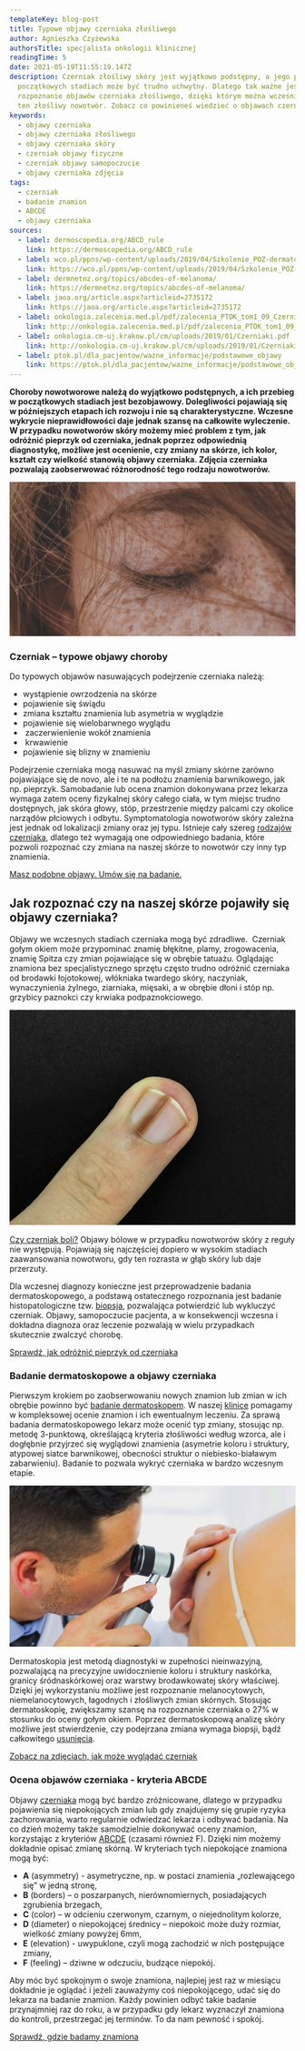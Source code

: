 ```yaml
---
templateKey: blog-post
title: Typowe objawy czerniaka złośliwego
author: Agnieszka Czyżewska
authorsTitle: specjalista onkologii klinicznej
readingTime: 5
date: 2021-05-19T11:55:19.147Z
description: Czerniak złośliwy skóry jest wyjątkowo podstępny, a jego przebieg w
  początkowych stadiach może być trudno uchwytny. Dlatego tak ważne jest wczesne
  rozpoznanie objawów czerniaka złośliwego, dzięki którym można wcześnie wykryć
  ten złośliwy nowotwór. Zobacz co powinieneś wiedzieć o objawach czerniaka!
keywords:
  - objawy czerniaka
  - objawy czerniaka złośliwego
  - objawy czerniaka skóry
  - czerniak objawy fizyczne
  - czerniak objawy samopoczucie
  - objawy czerniaka zdjęcia
tags:
  - czerniak
  - badanie znamion
  - ABCDE
  - objawy czerniaka
sources:
  - label: dermoscopedia.org/ABCD_rule
    link: https://dermoscopedia.org/ABCD_rule
  - label: wco.pl/ppns/wp-content/uploads/2019/04/Szkolenie_POZ-dermatoskopia-w-praktyce-2.pdf
    link: https://wco.pl/ppns/wp-content/uploads/2019/04/Szkolenie_POZ-dermatoskopia-w-praktyce-2.pdf
  - label: dermnetnz.org/topics/abcdes-of-melanoma/
    link: https://dermnetnz.org/topics/abcdes-of-melanoma/
  - label: jaoa.org/article.aspx?articleid=2735172
    link: https://jaoa.org/article.aspx?articleid=2735172
  - label: onkologia.zalecenia.med.pl/pdf/zalecenia_PTOK_tom1_09_Czerniaki_skory_20190517.pdf
    link: http://onkologia.zalecenia.med.pl/pdf/zalecenia_PTOK_tom1_09_Czerniaki_skory_20190517.pdf
  - label: onkologia.cm-uj.krakow.pl/cm/uploads/2019/01/Czerniaki.pdf
    link: http://onkologia.cm-uj.krakow.pl/cm/uploads/2019/01/Czerniaki.pdf
  - label: ptok.pl/dla_pacjentow/wazne_informacje/podstawowe_objawy
    link: https://ptok.pl/dla_pacjentow/wazne_informacje/podstawowe_objawy
---
```

**Choroby nowotworowe należą do wyjątkowo podstępnych, a ich przebieg w początkowych stadiach jest bezobjawowy. Dolegliwości pojawiają się w późniejszych etapach ich rozwoju i nie są charakterystyczne. Wczesne wykrycie nieprawidłowości daje jednak szansę na całkowite wyleczenie. W przypadku nowotworów skóry możemy mieć problem z tym, jak odróżnić pieprzyk od czerniaka, jednak poprzez odpowiednią diagnostykę, możliwe jest ocenienie, czy zmiany na skórze, ich kolor, kształt czy wielkość stanowią objawy czerniaka. Zdjęcia czerniaka pozwalają zaobserwować różnorodność tego rodzaju nowotworów.**

![Jasna karnacja - zwiększa ryzyko pojawienia się objawów czerniaka.](img/1a.jpg "Jasna karnacja - zwiększa ryzyko pojawienia się objawów czerniaka.")

### Czerniak – typowe objawy choroby

Do typowych objawów nasuwających podejrzenie czerniaka należą:

* wystąpienie owrzodzenia na skórze
* pojawienie się świądu
* zmiana kształtu znamienia lub asymetria w wyglądzie
* pojawienie się wielobarwnego wyglądu
*  zaczerwienienie wokół znamienia
*  krwawienie 
* pojawienie się blizny w znamieniu

<More link="https://twojeznamiona.pl/czerniak/objawy-czerniaka" text="Charakterystyczne objawy czerniaka złośliwego.  Zobacz" cta="Dowiedz się więcej" />

Podejrzenie czerniaka mogą nasuwać na myśl zmiany skórne zarówno pojawiające się de novo, ale i te na podłożu znamienia barwnikowego, jak np. pieprzyk. Samobadanie lub ocena znamion dokonywana przez lekarza wymaga zatem oceny fizykalnej skóry całego ciała, w tym miejsc trudno dostępnych, jak skóra głowy, stóp, przestrzenie między palcami czy okolice narządów płciowych i odbytu. Symptomatologia nowotworów skóry zależna jest jednak od lokalizacji zmiany oraz jej typu. Istnieje cały szereg [rodzajów czerniaka](https://twojeznamiona.pl/czerniak/rodzaje-czerniaka-zdjecia), dlatego też wymagają one odpowiedniego badania, które pozwoli rozpoznać czy zmiana na naszej skórze to nowotwór czy inny typ znamienia.

[Masz podobne objawy. Umów się na badanie.](https://twojeznamiona.pl/kontakt)

## Jak rozpoznać czy na naszej skórze pojawiły się objawy czerniaka? 

Objawy we wczesnych stadiach czerniaka mogą być zdradliwe.  Czerniak gołym okiem może przypominać znamię błękitne, plamy, zrogowacenia, znamię Spitza czy zmian pojawiające się w obrębie tatuażu. Oglądając znamiona bez specjalistycznego sprzętu często trudno odróżnić czerniaka od brodawki łojotokowej, włókniaka twardego skóry, naczyniak, wynaczynienia żylnego, ziarniaka, mięsaki, a w obrębie dłoni i stóp np. grzybicy paznokci czy krwiaka podpaznokciowego.

![Czerniak akralny - podpaznokciowy.](img/2a.jpg "Czerniak akralny - podpaznokciowy.")

<!--StartFragment-->

[Czy czerniak boli?](https://twojeznamiona.pl/blog/czy-czerniak-boli) Objawy bólowe w przypadku nowotworów skóry z reguły nie występują. Pojawiają się najczęściej dopiero w wysokim stadiach zaawansowania nowotworu, gdy ten rozrasta w głąb skóry lub daje przerzuty.

Dla wczesnej diagnozy konieczne jest przeprowadzenie badania dermatoskopowego, a podstawą ostatecznego rozpoznania jest badanie histopatologiczne tzw. [biopsja](https://twojeznamiona.pl/chirurgiczne-usuwanie-znamion#biopsja), pozwalająca potwierdzić lub wykluczyć czerniak. Objawy, samopoczucie pacjenta, a w konsekwencji wczesna i dokładna diagnoza oraz leczenie pozwalają w wielu przypadkach skutecznie zwalczyć chorobę.

[Sprawdź, jak odróżnić pieprzyk od czerniaka](https://twojeznamiona.pl/blog/jak-odroznic-zwykly-pieprzyk-od-typowego-czerniaka-zdjecia)

### Badanie dermatoskopowe a objawy czerniaka

Pierwszym krokiem po zaobserwowaniu nowych znamion lub zmian w ich obrębie powinno być [badanie dermatoskopem](https://twojeznamiona.pl/dermatoskopia-badanie-znamion). W naszej [klinice](https://twojeznamiona.pl/kontakt) pomagamy w kompleksowej ocenie znamion i ich ewentualnym leczeniu. Za sprawą badania dermatoskopowego lekarz może ocenić typ zmiany, stosując np. metodę 3-punktową, określającą kryteria złośliwości według wzorca, ale i dogłębnie przyjrzeć się wyglądowi znamienia (asymetrie koloru i struktury, atypowej siatce barwnikowej, obecności struktur o niebiesko-białawym zabarwieniu). Badanie to pozwala wykryć czerniaka w bardzo wczesnym etapie.

![Badanie znamion (pieprzyków) za pomocą dermatoskopu.](img/3.jpg "Badanie znamion (pieprzyków) za pomocą dermatoskopu.")

Dermatoskopia jest metodą diagnostyki w zupełności nieinwazyjną, pozwalającą na precyzyjne uwidocznienie koloru i struktury naskórka, granicy śródnaskórkowej oraz warstwy brodawkowatej skóry właściwej. Dzięki jej wykorzystaniu możliwe jest rozpoznanie melanocytowych, niemelanocytowych, łagodnych i złośliwych zmian skórnych. Stosując dermatoskopię, zwiększamy szansę na rozpoznanie czerniaka o 27% w stosunku do oceny gołym okiem. Poprzez dermatoskopową analizę skóry możliwe jest stwierdzenie, czy podejrzana zmiana wymaga biopsji, bądź całkowitego [usunięcia](https://twojeznamiona.pl/chirurgiczne-usuwanie-znamion).

[Zobacz na zdjęciach, jak może wyglądać czerniak](https://twojeznamiona.pl/blog/jak-wyglada-czerniak-zdjecia)

### Ocena objawów czerniaka - kryteria ABCDE

Objawy [czerniaka](https://twojeznamiona.pl/czerniak) mogą być bardzo zróżnicowane, dlatego w przypadku pojawienia się niepokojących zmian lub gdy znajdujemy się grupie ryzyka zachorowania, warto regularnie odwiedzać lekarza i odbywać badania. Na co dzień możemy także samodzielnie dokonywać oceny znamion, korzystając z kryteriów [ABCDE](https://twojeznamiona.pl/dermatoskopia-badanie-znamion#abcde) (czasami również F). Dzięki nim możemy dokładnie opisać zmianę skórną. W kryteriach tych niepokojące znamiona mogą być:

* **A** (asymmetry) - asymetryczne, np. w postaci znamienia „rozlewającego się” w jedną stronę,
* **B** (borders) – o poszarpanych, nierównomiernych, posiadających zgrubienia brzegach,
* **C** (color) – w odcieniu czerwonym, czarnym, o niejednolitym kolorze,
* **D** (diameter) o niepokojącej średnicy – niepokoić może duży rozmiar, wielkość zmiany powyżej 6mm,
* **E** (elevation) - uwypuklone, czyli mogą zachodzić w nich postępujące zmiany,
* **F** (feeling) – dziwne w odczuciu, budzące niepokój.

Aby móc być spokojnym o swoje znamiona, najlepiej jest raz w miesiącu dokładnie je oglądać i jeżeli zauważymy coś niepokojącego, udać się do lekarza na badanie znamion. Każdy powinien odbyć takie badanie przynajmniej raz do roku, a w przypadku gdy lekarz wyznaczył znamiona do kontroli, przestrzegać jej terminów. To da nam pewność i spokój.

[Sprawdź, gdzie badamy znamiona](https://twojeznamiona.pl/kontakt)